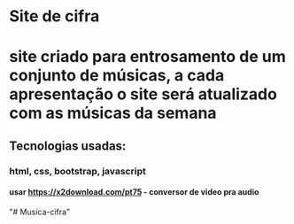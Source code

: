 # Site de cifra
# site criado para entrosamento de um conjunto de músicas, a cada apresentação o site será atualizado com as músicas da semana

## Tecnologias usadas: 

### html, css, bootstrap, javascript

#### usar https://x2download.com/pt75 - conversor de video pra audio
"# Musica-cifra" 
